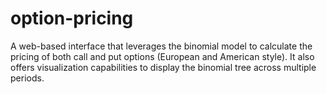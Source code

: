 # option-pricing
A web-based interface that leverages the binomial model to calculate the pricing of both call and put options (European and American style). It also offers visualization capabilities to display the binomial tree across multiple periods.
